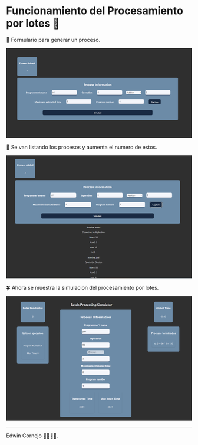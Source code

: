 # Funcionamiento del Procesamiento por lotes 🍃

🌲 Formulario para generar un proceso.

![Home page](../assets/Imagen1.png)

🌵 Se van listando los procesos y aumenta el numero de estos.

![Home page](../assets/Imagen2.png)

🍀 Ahora se muestra la simulacion del procesamiento por lotes.

![Home page](../assets/Imagen3.png)


-------------------------------------

Edwin Cornejo 👨🏻‍💻💚.
